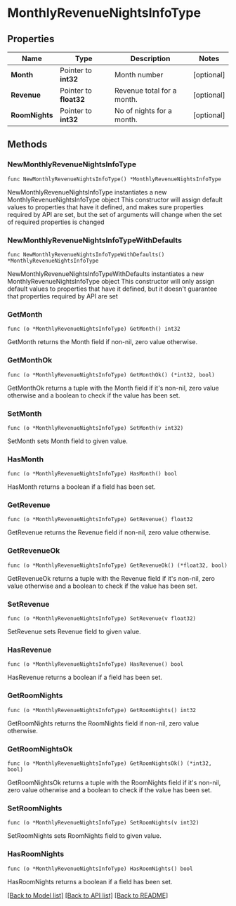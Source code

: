 # MonthlyRevenueNightsInfoType

## Properties

Name | Type | Description | Notes
------------ | ------------- | ------------- | -------------
**Month** | Pointer to **int32** | Month number | [optional] 
**Revenue** | Pointer to **float32** | Revenue total for a month. | [optional] 
**RoomNights** | Pointer to **int32** | No of nights for a month. | [optional] 

## Methods

### NewMonthlyRevenueNightsInfoType

`func NewMonthlyRevenueNightsInfoType() *MonthlyRevenueNightsInfoType`

NewMonthlyRevenueNightsInfoType instantiates a new MonthlyRevenueNightsInfoType object
This constructor will assign default values to properties that have it defined,
and makes sure properties required by API are set, but the set of arguments
will change when the set of required properties is changed

### NewMonthlyRevenueNightsInfoTypeWithDefaults

`func NewMonthlyRevenueNightsInfoTypeWithDefaults() *MonthlyRevenueNightsInfoType`

NewMonthlyRevenueNightsInfoTypeWithDefaults instantiates a new MonthlyRevenueNightsInfoType object
This constructor will only assign default values to properties that have it defined,
but it doesn't guarantee that properties required by API are set

### GetMonth

`func (o *MonthlyRevenueNightsInfoType) GetMonth() int32`

GetMonth returns the Month field if non-nil, zero value otherwise.

### GetMonthOk

`func (o *MonthlyRevenueNightsInfoType) GetMonthOk() (*int32, bool)`

GetMonthOk returns a tuple with the Month field if it's non-nil, zero value otherwise
and a boolean to check if the value has been set.

### SetMonth

`func (o *MonthlyRevenueNightsInfoType) SetMonth(v int32)`

SetMonth sets Month field to given value.

### HasMonth

`func (o *MonthlyRevenueNightsInfoType) HasMonth() bool`

HasMonth returns a boolean if a field has been set.

### GetRevenue

`func (o *MonthlyRevenueNightsInfoType) GetRevenue() float32`

GetRevenue returns the Revenue field if non-nil, zero value otherwise.

### GetRevenueOk

`func (o *MonthlyRevenueNightsInfoType) GetRevenueOk() (*float32, bool)`

GetRevenueOk returns a tuple with the Revenue field if it's non-nil, zero value otherwise
and a boolean to check if the value has been set.

### SetRevenue

`func (o *MonthlyRevenueNightsInfoType) SetRevenue(v float32)`

SetRevenue sets Revenue field to given value.

### HasRevenue

`func (o *MonthlyRevenueNightsInfoType) HasRevenue() bool`

HasRevenue returns a boolean if a field has been set.

### GetRoomNights

`func (o *MonthlyRevenueNightsInfoType) GetRoomNights() int32`

GetRoomNights returns the RoomNights field if non-nil, zero value otherwise.

### GetRoomNightsOk

`func (o *MonthlyRevenueNightsInfoType) GetRoomNightsOk() (*int32, bool)`

GetRoomNightsOk returns a tuple with the RoomNights field if it's non-nil, zero value otherwise
and a boolean to check if the value has been set.

### SetRoomNights

`func (o *MonthlyRevenueNightsInfoType) SetRoomNights(v int32)`

SetRoomNights sets RoomNights field to given value.

### HasRoomNights

`func (o *MonthlyRevenueNightsInfoType) HasRoomNights() bool`

HasRoomNights returns a boolean if a field has been set.


[[Back to Model list]](../README.md#documentation-for-models) [[Back to API list]](../README.md#documentation-for-api-endpoints) [[Back to README]](../README.md)


